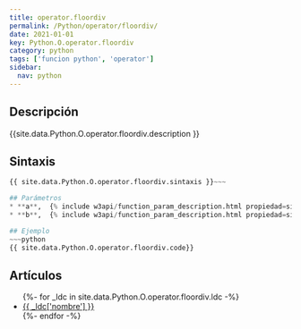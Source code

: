 ```yaml
---
title: operator.floordiv
permalink: /Python/operator/floordiv/
date: 2021-01-01
key: Python.O.operator.floordiv
category: python
tags: ['funcion python', 'operator']
sidebar: 
  nav: python
---
```


## Descripción
{{site.data.Python.O.operator.floordiv.description }}

## Sintaxis
~~~python
{{ site.data.Python.O.operator.floordiv.sintaxis }}~~~

## Parámetros
* **a**,  {% include w3api/function_param_description.html propiedad=site.data.Python.O.operator.floordiv valor="a" %}
* **b**,  {% include w3api/function_param_description.html propiedad=site.data.Python.O.operator.floordiv valor="b" %}

## Ejemplo
~~~python
{{ site.data.Python.O.operator.floordiv.code}}
~~~

## Artículos
<ul>
{%- for _ldc in site.data.Python.O.operator.floordiv.ldc -%}
   <li>
       <a href="{{_ldc['url'] }}">{{ _ldc['nombre'] }}</a>
   </li>
{%- endfor -%}
</ul>
